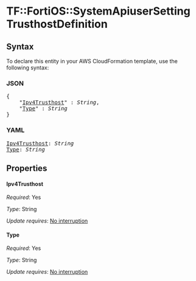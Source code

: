 # TF::FortiOS::SystemApiuserSetting TrusthostDefinition

## Syntax

To declare this entity in your AWS CloudFormation template, use the following syntax:

### JSON

<pre>
{
    "<a href="#ipv4trusthost" title="Ipv4Trusthost">Ipv4Trusthost</a>" : <i>String</i>,
    "<a href="#type" title="Type">Type</a>" : <i>String</i>
}
</pre>

### YAML

<pre>
<a href="#ipv4trusthost" title="Ipv4Trusthost">Ipv4Trusthost</a>: <i>String</i>
<a href="#type" title="Type">Type</a>: <i>String</i>
</pre>

## Properties

#### Ipv4Trusthost

_Required_: Yes

_Type_: String

_Update requires_: [No interruption](https://docs.aws.amazon.com/AWSCloudFormation/latest/UserGuide/using-cfn-updating-stacks-update-behaviors.html#update-no-interrupt)

#### Type

_Required_: Yes

_Type_: String

_Update requires_: [No interruption](https://docs.aws.amazon.com/AWSCloudFormation/latest/UserGuide/using-cfn-updating-stacks-update-behaviors.html#update-no-interrupt)

